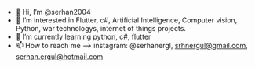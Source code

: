 - 👋 Hi, I’m @serhan2004
- 👀 I’m interested in Flutter, c#, Artificial Intelligence, Computer vision, Python, war technologys, internet of things projects.
- 🌱 I’m currently learning python, c#, flutter
- 📫 How to reach me --> instagram: @serhanergl, srhnergul@gmail.com, serhan.ergul@hotmail.com


